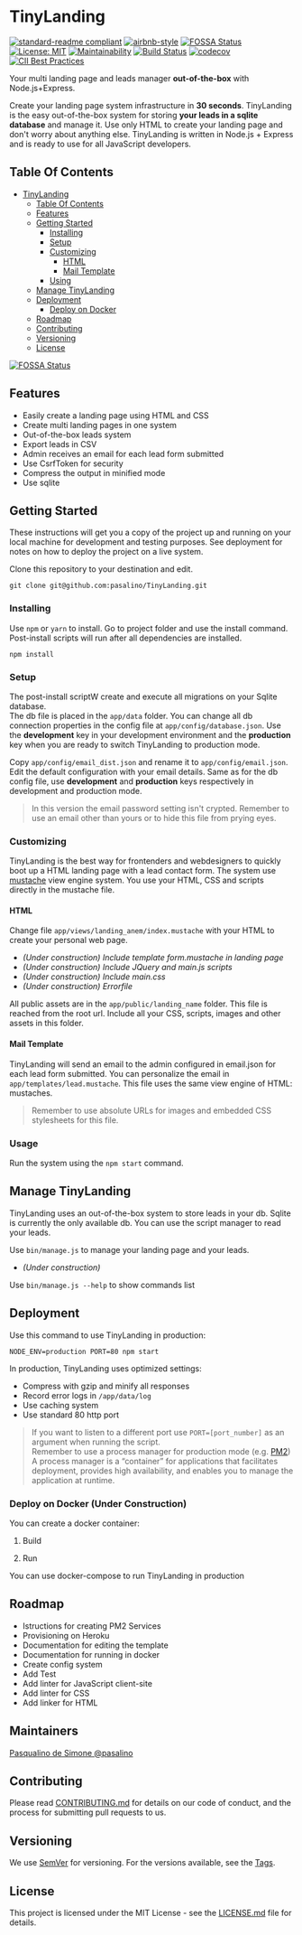 # TinyLanding
[![standard-readme compliant](https://img.shields.io/badge/standard--readme-OK-green.svg?style=flat-square)](https://github.com/RichardLitt/standard-readme)
[![airbnb-style](https://img.shields.io/badge/eslint-airbnb-4B32C3.svg)](https://github.com/airbnb/javascript)
[![FOSSA Status](https://app.fossa.io/api/projects/git%2Bgithub.com%2Fpasalino%2FTinyLanding.svg?type=shield)](https://app.fossa.io/projects/git%2Bgithub.com%2Fpasalino%2FTinyLanding?ref=badge_shield)
[![License: MIT](https://img.shields.io/badge/License-MIT-yellow.svg)](https://opensource.org/licenses/MIT)
[![Maintainability](https://api.codeclimate.com/v1/badges/8d16bd77e8894ef68299/maintainability)](https://codeclimate.com/github/pasalino/TinyLanding/maintainability)
[![Build Status](https://travis-ci.org/pasalino/TinyLanding.svg?branch=master)](https://travis-ci.org/pasalino/TinyLanding)
[![codecov](https://codecov.io/gh/pasalino/TinyLanding/branch/master/graph/badge.svg)](https://codecov.io/gh/pasalino/TinyLanding)
[![CII Best Practices](https://bestpractices.coreinfrastructure.org/projects/1809/badge)](https://bestpractices.coreinfrastructure.org/projects/1809)

Your multi landing page and leads manager **out-of-the-box** with Node.js+Express.

Create your landing page system infrastructure in **30 seconds**. TinyLanding is the easy out-of-the-box system for storing **your leads in a sqlite database** and manage it. Use only HTML to create your landing page and don't worry about anything else. TinyLanding is written in Node.js + Express and is ready to use for all JavaScript developers.


## Table Of Contents

- [TinyLanding](#TinyLanding)
  * [Table Of Contents](#table-of-contents)
  * [Features](#features)
  * [Getting Started](#getting-started)
    + [Installing](#installing)
    + [Setup](#setup)
    + [Customizing](#customizing)
      - [HTML](#html)
      - [Mail Template](#mail-template)
    + [Using](#using)
  * [Manage TinyLanding](#manage-TinyLanding)
  * [Deployment](#deployment)
    + [Deploy on Docker](#deploy-on-docker)
  * [Roadmap](#roadmap)
  * [Contributing](#contributing)
  * [Versioning](#versioning)
  * [License](#license)


[![FOSSA Status](https://app.fossa.io/api/projects/git%2Bgithub.com%2Fpasalino%2FTinyLanding.svg?type=large)](https://app.fossa.io/projects/git%2Bgithub.com%2Fpasalino%2FTinyLanding?ref=badge_large)

## Features

* Easily create a landing page using HTML and CSS
* Create multi landing pages in one system
* Out-of-the-box leads system
* Export leads in CSV
* Admin receives an email for each lead form submitted
* Use CsrfToken for security
* Compress the output in minified mode
* Use sqlite

## Getting Started

These instructions will get you a copy of the project up and running on your local machine for development and testing purposes. See deployment for notes on how to deploy the project on a live system.

Clone this repository to your destination and edit.

```
git clone git@github.com:pasalino/TinyLanding.git
```

### Installing

Use `npm` or `yarn` to install. Go to project folder and use the install command. Post-install scripts will run after all dependencies are installed.

```
npm install
```

### Setup

The post-install scriptW create and execute all migrations on your Sqlite database.<br/>
The db file is placed in the `app/data` folder. You can change all db connection properties in the config file at `app/config/database.json`. Use the **development** key in your development environment and the **production** key when you are ready to switch TinyLanding to production mode.

Copy `app/config/email_dist.json` and rename it to `app/config/email.json`. Edit the default configuration with your email details. Same as for the db config file, use **development** and **production** keys respectively in development and production mode.

> In this version the email password setting isn't crypted. Remember to use an email other than yours or to hide this file from prying eyes.


### Customizing

TinyLanding is the best way for frontenders and webdesigners to quickly boot up a HTML landing page with a lead contact form.
The system use [mustache](https://mustache.github.io/) view engine system. You use your HTML, CSS and scripts directly in the mustache file.

#### HTML

Change file `app/views/landing_anem/index.mustache` with your HTML to create your personal web page.

* *(Under construction) Include template form.mustache in landing page*
* *(Under construction) Include JQuery and main.js scripts*
* *(Under construction) Include main.css*
* *(Under construction) Errorfile*

All public assets are in the `app/public/landing_name` folder. This file is reached from the root url. Include all your CSS, scripts, images and other assets in this folder.

#### Mail Template

TinyLanding will send an email to the admin configured in email.json for each lead form submitted. You can personalize the email in `app/templates/lead.mustache`. This file uses the same view engine of HTML: mustaches.

> Remember to use absolute URLs for images and embedded CSS stylesheets for this file.

### Usage

Run the system using the `npm start` command.

## Manage TinyLanding

TinyLanding uses an out-of-the-box system to store leads in your db. Sqlite is currently the only available db. You can use the script manager to read your leads.

Use `bin/manage.js` to manage your landing page and your leads.

* *(Under construction)*

Use `bin/manage.js --help` to show commands list

## Deployment

Use this command to use TinyLanding in production:

`NODE_ENV=production PORT=80 npm start`

In production, TinyLanding uses optimized settings:

* Compress with gzip and minify all responses
* Record error logs in `/app/data/log`
* Use caching system
* Use standard 80 http port

> If you want to listen to a different port use `PORT=[port_number]` as an argument when running the script.
> <br/>
> Remember to use a process manager for production mode (e.g. [PM2](http://pm2.keymetrics.io/))<br/>
> A process manager is a “container” for applications that facilitates deployment, provides high availability, and enables you to manage the application at runtime.


### Deploy on Docker (Under Construction)

You can create a docker container:

1. Build

2. Run

You can use docker-compose to run TinyLanding in production

## Roadmap

* Istructions for creating PM2 Services
* Provisioning on Heroku
* Documentation for editing the template
* Documentation for running in docker
* Create config system
* Add Test
* Add linter for JavaScript client-site
* Add linter for CSS
* Add linker for HTML

## Maintainers

[Pasqualino de Simone @pasalino](http://www.github.com/pasalino)

## Contributing

Please read [CONTRIBUTING.md](CONTRIBUTING.md) for details on our code of conduct, and the process for submitting pull requests to us.

## Versioning

We use [SemVer](http://semver.org/) for versioning. For the versions available, see the [Tags](https://github.com/pasalino/TinyLanding/tags).

## License

This project is licensed under the MIT License - see the [LICENSE.md](LICENSE.md) file for details.
